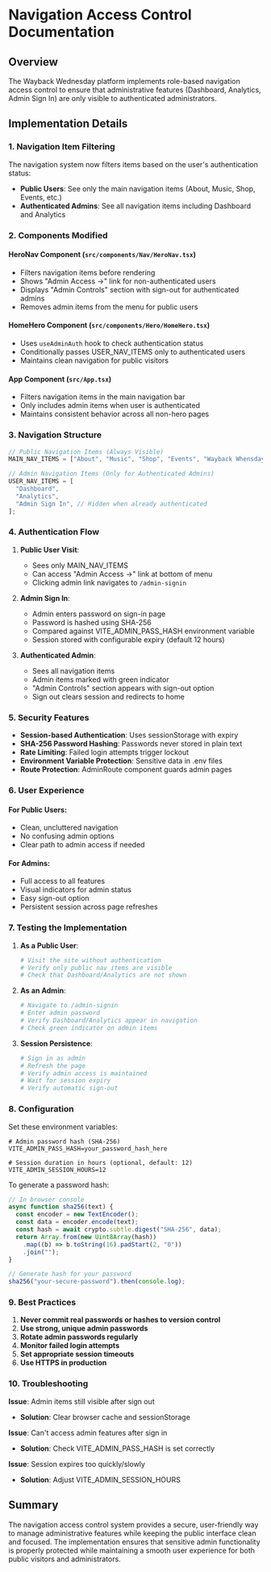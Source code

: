 # Navigation Access Control Documentation

## Overview

The Wayback Wednesday platform implements role-based navigation access control to ensure that administrative features (Dashboard, Analytics, Admin Sign In) are only visible to authenticated administrators.

## Implementation Details

### 1. Navigation Item Filtering

The navigation system now filters items based on the user's authentication status:

- **Public Users**: See only the main navigation items (About, Music, Shop, Events, etc.)
- **Authenticated Admins**: See all navigation items including Dashboard and Analytics

### 2. Components Modified

#### HeroNav Component (`src/components/Nav/HeroNav.tsx`)

- Filters navigation items before rendering
- Shows "Admin Access →" link for non-authenticated users
- Displays "Admin Controls" section with sign-out for authenticated admins
- Removes admin items from the menu for public users

#### HomeHero Component (`src/components/Hero/HomeHero.tsx`)

- Uses `useAdminAuth` hook to check authentication status
- Conditionally passes USER_NAV_ITEMS only to authenticated users
- Maintains clean navigation for public visitors

#### App Component (`src/App.tsx`)

- Filters navigation items in the main navigation bar
- Only includes admin items when user is authenticated
- Maintains consistent behavior across all non-hero pages

### 3. Navigation Structure

```typescript
// Public Navigation Items (Always Visible)
MAIN_NAV_ITEMS = ["About", "Music", "Shop", "Events", "Wayback Whensday"];

// Admin Navigation Items (Only for Authenticated Admins)
USER_NAV_ITEMS = [
  "Dashboard",
  "Analytics",
  "Admin Sign In", // Hidden when already authenticated
];
```

### 4. Authentication Flow

1. **Public User Visit**:

   - Sees only MAIN_NAV_ITEMS
   - Can access "Admin Access →" link at bottom of menu
   - Clicking admin link navigates to `/admin-signin`

2. **Admin Sign In**:

   - Admin enters password on sign-in page
   - Password is hashed using SHA-256
   - Compared against VITE_ADMIN_PASS_HASH environment variable
   - Session stored with configurable expiry (default 12 hours)

3. **Authenticated Admin**:
   - Sees all navigation items
   - Admin items marked with green indicator
   - "Admin Controls" section appears with sign-out option
   - Sign out clears session and redirects to home

### 5. Security Features

- **Session-based Authentication**: Uses sessionStorage with expiry
- **SHA-256 Password Hashing**: Passwords never stored in plain text
- **Rate Limiting**: Failed login attempts trigger lockout
- **Environment Variable Protection**: Sensitive data in .env files
- **Route Protection**: AdminRoute component guards admin pages

### 6. User Experience

#### For Public Users:

- Clean, uncluttered navigation
- No confusing admin options
- Clear path to admin access if needed

#### For Admins:

- Full access to all features
- Visual indicators for admin status
- Easy sign-out option
- Persistent session across page refreshes

### 7. Testing the Implementation

1. **As a Public User**:

   ```bash
   # Visit the site without authentication
   # Verify only public nav items are visible
   # Check that Dashboard/Analytics are not shown
   ```

2. **As an Admin**:

   ```bash
   # Navigate to /admin-signin
   # Enter admin password
   # Verify Dashboard/Analytics appear in navigation
   # Check green indicator on admin items
   ```

3. **Session Persistence**:
   ```bash
   # Sign in as admin
   # Refresh the page
   # Verify admin access is maintained
   # Wait for session expiry
   # Verify automatic sign-out
   ```

### 8. Configuration

Set these environment variables:

```env
# Admin password hash (SHA-256)
VITE_ADMIN_PASS_HASH=your_password_hash_here

# Session duration in hours (optional, default: 12)
VITE_ADMIN_SESSION_HOURS=12
```

To generate a password hash:

```javascript
// In browser console
async function sha256(text) {
  const encoder = new TextEncoder();
  const data = encoder.encode(text);
  const hash = await crypto.subtle.digest("SHA-256", data);
  return Array.from(new Uint8Array(hash))
    .map((b) => b.toString(16).padStart(2, "0"))
    .join("");
}

// Generate hash for your password
sha256("your-secure-password").then(console.log);
```

### 9. Best Practices

1. **Never commit real passwords or hashes to version control**
2. **Use strong, unique admin passwords**
3. **Rotate admin passwords regularly**
4. **Monitor failed login attempts**
5. **Set appropriate session timeouts**
6. **Use HTTPS in production**

### 10. Troubleshooting

**Issue**: Admin items still visible after sign out

- **Solution**: Clear browser cache and sessionStorage

**Issue**: Can't access admin features after sign in

- **Solution**: Check VITE_ADMIN_PASS_HASH is set correctly

**Issue**: Session expires too quickly/slowly

- **Solution**: Adjust VITE_ADMIN_SESSION_HOURS

## Summary

The navigation access control system provides a secure, user-friendly way to manage administrative features while keeping the public interface clean and focused. The implementation ensures that sensitive admin functionality is properly protected while maintaining a smooth user experience for both public visitors and administrators.
